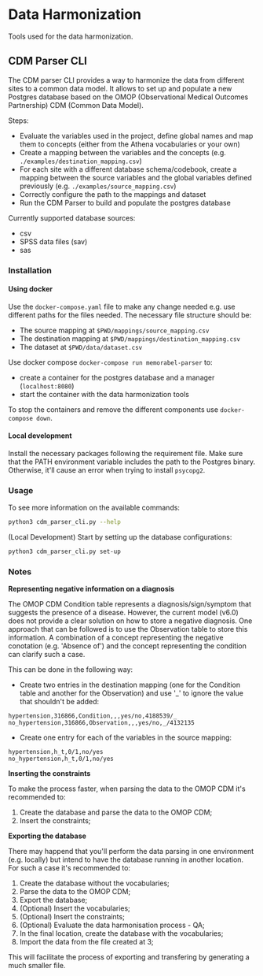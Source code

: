 # Data Harmonization

Tools used for the data harmonization.

## CDM Parser CLI

The CDM parser CLI provides a way to harmonize the data from different sites to a common data model. It allows to set up and populate a new Postgres database based on the OMOP (Observational Medical Outcomes Partnership) CDM (Common Data Model).

Steps:
- Evaluate the variables used in the project, define global names and map them to concepts (either from the Athena vocabularies or your own)
- Create a mapping between the variables and the concepts (e.g. `./examples/destination_mapping.csv`)
- For each site with a different database schema/codebook, create a mapping between the source variables and the global variables defined previously (e.g. `./examples/source_mapping.csv`)
- Correctly configure the path to the mappings and dataset
- Run the CDM Parser to build and populate the postgres database 

Currently supported database sources:
- csv
- SPSS data files (sav)
- sas

### Installation

#### Using docker

Use the `docker-compose.yaml` file to make any change needed e.g. use different paths for the files needed.
The necessary file structure should be:
- The source mapping at `$PWD/mappings/source_mapping.csv`
- The destination mapping at `$PWD/mappings/destination_mapping.csv`
- The dataset at `$PWD/data/dataset.csv`

Use docker compose `docker-compose run memorabel-parser` to:
- create a container for the postgres database and a manager (`localhost:8080`)
- start the container with the data harmonization tools

To stop the containers and remove the different components use `docker-compose down`.

#### Local development

Install the necessary packages following the requirement file.
Make sure that the PATH environment variable includes the path to the Postgres binary.
Otherwise, it'll cause an error when trying to install `psycopg2`.

### Usage

To see more information on the available commands:

```bash
python3 cdm_parser_cli.py --help
```

(Local Development) Start by setting up the database configurations:

```bash
python3 cdm_parser_cli.py set-up
```

### Notes

**Representing negative information on a diagnosis**

The OMOP CDM Condition table represents a diagnosis/sign/symptom that suggests the presence of a disease. However, the current model (v6.0) does not provide a clear solution on how to store a negative diagnosis.
One approach that can be followed is to use the Observation table to store this information. A combination of a concept representing the negative conotation (e.g. 'Absence of') and the concept representing the condition can clarify such a case.

This can be done in the following way:
- Create two entries in the destination mapping (one for the Condition table and another for the Observation) and use '_' to ignore the value that shouldn't be added:
```
hypertension,316866,Condition,,,yes/no,4188539/_
no_hypertension,316866,Observation,,,yes/no,_/4132135
```

- Create one entry for each of the variables in the source mapping:
```
hypertension,h_t,0/1,no/yes
no_hypertension,h_t,0/1,no/yes
```

**Inserting the constraints**

To make the process faster, when parsing the data to the OMOP CDM it's recommended to:
1. Create the database and parse the data to the OMOP CDM;
2. Insert the constraints;

**Exporting the database**

There may happend that you'll perform the data parsing in one environment (e.g. locally) but intend to have the database running in another location. For such a case it's recommended to:
1. Create the database without the vocabularies;
2. Parse the data to the OMOP CDM;
3. Export the database;
4. (Optional) Insert the vocabularies;
5. (Optional) Insert the constraints;
6. (Optional) Evaluate the data harmonisation process - QA;
7. In the final location, create the database with the vocabularies;
8. Import the data from the file created at 3;

This will facilitate the process of exporting and transfering by generating a much smaller file.
